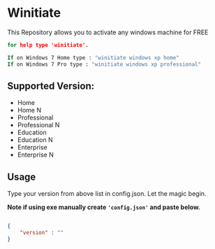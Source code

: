 # Winitiate
This Repository allows you to activate any windows machine for FREE

```cmd
for help type 'winitiate'.

If on Windows 7 Home type : "winitiate windows xp home"
If on Windows 7 Pro type : "winitiate windows xp professional"

```

## Supported Version:

- Home
- Home N
- Professional
- Professional N
- Education
- Education N
- Enterprise
- Enterprise N

## Usage

Type your version from above list in config.json.
Let the magic begin.

**Note if using exe manually create `'config.json'` and paste below.**
```json

{
    "version" : ""
}
```
